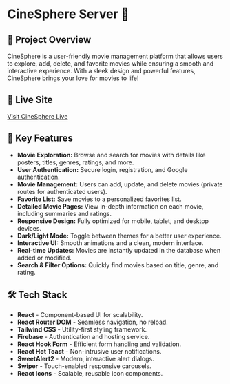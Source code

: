 # CineSphere Server 🎥

## 🍿 Project Overview

CineSphere is a user-friendly movie management platform that allows users to explore, add, delete, and favorite movies while ensuring a smooth and interactive experience. With a sleek design and powerful features, CineSphere brings your love for movies to life! 

## 🔗 Live Site 

[Visit CineSphere Live](https://cinesphere-himadree.web.app/)

## 🚀 Key Features

- **Movie Exploration:** Browse and search for movies with details like posters, titles, genres, ratings, and more.
- **User Authentication:** Secure login, registration, and Google authentication.
- **Movie Management:** Users can add, update, and delete movies (private routes for authenticated users).
- **Favorite List:** Save movies to a personalized favorites list.
- **Detailed Movie Pages:** View in-depth information on each movie, including summaries and ratings.
- **Responsive Design:** Fully optimized for mobile, tablet, and desktop devices.
- **Dark/Light Mode:** Toggle between themes for a better user experience.
- **Interactive UI:** Smooth animations and a clean, modern interface.
- **Real-time Updates:** Movies are instantly updated in the database when added or modified.
- **Search & Filter Options:** Quickly find movies based on title, genre, and rating.

## 🛠 Tech Stack

- **React** - Component-based UI for scalability.
- **React Router DOM** - Seamless navigation, no reload.
- **Tailwind CSS** - Utility-first styling framework.
- **Firebase** - Authentication and hosting service.
- **React Hook Form** - Efficient form handling and validation.
- **React Hot Toast** - Non-intrusive user notifications.
- **SweetAlert2** - Modern, interactive alert dialogs.
- **Swiper** - Touch-enabled responsive carousels.
- **React Icons** - Scalable, reusable icon components.